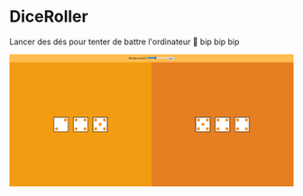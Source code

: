 # DiceRoller

Lancer des dés pour tenter de battre l'ordinateur 🤖 bip bip bip

![Image DiceRoller](image/screenshot.png)
